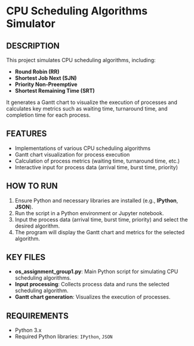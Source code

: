 CPU Scheduling Algorithms Simulator
====================================

DESCRIPTION
-----------
This project simulates CPU scheduling algorithms, including:
- **Round Robin (RR)**
- **Shortest Job Next (SJN)**
- **Priority Non-Preemptive**
- **Shortest Remaining Time (SRT)**

It generates a Gantt chart to visualize the execution of processes and calculates key metrics such as waiting time, turnaround time, and completion time for each process.

FEATURES
--------
- Implementations of various CPU scheduling algorithms
- Gantt chart visualization for process execution
- Calculation of process metrics (waiting time, turnaround time, etc.)
- Interactive input for process data (arrival time, burst time, priority)

HOW TO RUN
-----------
1. Ensure Python and necessary libraries are installed (e.g., **IPython**, **JSON**).
2. Run the script in a Python environment or Jupyter notebook.
3. Input the process data (arrival time, burst time, priority) and select the desired algorithm.
4. The program will display the Gantt chart and metrics for the selected algorithm.

KEY FILES
---------
- **os_assignment_group1.py**: Main Python script for simulating CPU scheduling algorithms.
- **Input processing**: Collects process data and runs the selected scheduling algorithm.
- **Gantt chart generation**: Visualizes the execution of processes.

REQUIREMENTS
------------
- Python 3.x
- Required Python libraries: `IPython`, `JSON`

